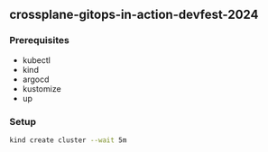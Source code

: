 ## crossplane-gitops-in-action-devfest-2024


### Prerequisites
* kubectl
* kind
* argocd
* kustomize
* up

### Setup

```bash
kind create cluster --wait 5m

```